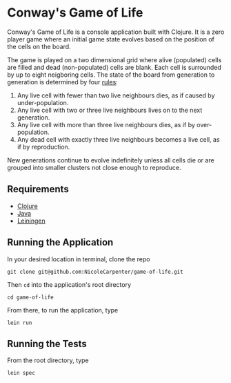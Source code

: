 # Conway's Game of Life

Conway's Game of Life is a console application built with Clojure. It is a zero player game where an initial game state evolves based on the position of the cells on the board. 

The game is played on a two dimensional grid where alive (populated) cells are filled and dead (non-populated) cells are blank. Each cell is surrounded by up to eight neigboring cells. The state of the board from generation to generation is determined by four [rules](https://en.wikipedia.org/wiki/Conway%27s_Game_of_Life):

1) Any live cell with fewer than two live neighbours dies, as if caused by under-population.
2) Any live cell with two or three live neighbours lives on to the next generation.
3) Any live cell with more than three live neighbours dies, as if by over-population.
4) Any dead cell with exactly three live neighbours becomes a live cell, as if by reproduction. 

New generations continue to evolve indefinitely unless all cells die or are grouped into smaller clusters not close enough to reproduce. 

## Requirements

* [Clojure](https://clojure.org/)
* [Java](https://java.com/en/download/)
* [Leiningen](http://leiningen.org/)

## Running the Application

In your desired location in terminal, clone the repo

```
git clone git@github.com:NicoleCarpenter/game-of-life.git
```

Then `cd` into the application's root directory

```
cd game-of-life
```

From there, to run the application, type

```
lein run
```

## Running the Tests

From the root directory, type

```
lein spec
```